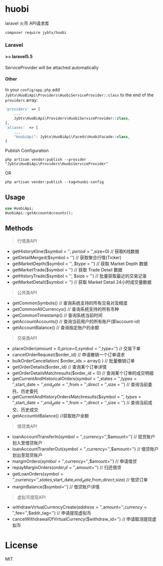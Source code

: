 # huobi 
laravel 火币 API请求库

```terminal
composer require jybtx/huobi
```

### Laravel

#### >= laravel5.5

ServiceProvider will be attached automatically

#### Other

In your `config/app.php` add `Jybtx\HuoBiApi\Providers\HuobiServiceProvider::class` to the end of the `providers` array:

```php
'providers' => [
    ...
    Jybtx\HuoBiApi\Providers\HuobiServiceProvider::class,
],
'aliases'  => [
    ...
    "HuobiApi": Jybtx\HuoBiApi\Faceds\HuobiFacade::class,
]
```
Publish Configuration

```shell
php artisan vendor:publish --provider "Jybtx\HuoBiApi\Providers\HuobiServiceProvider"
```
OR
```shell
php artisan vendor:publish --tag=huobi-config
```
## Usage
```php
use HuobiApi;
HuobiApi::getAccountAccounts();
```
## Methods

> 行情类API   

- getHistoryKline($symbol = '', $period='',$size=0)   // 获取K线数据
- getDetailMerged($symbol = '')   // 获取聚合行情(Ticker)
- getMarketDepth($symbol = '', $type = '')   // 获取 Market Depth 数据
- getMarketTrade($symbol = '')     // 获取 Trade Detail 数据
- getHistoryTrade($symbol = '', $size = '')    // 批量获取最近的交易记录
- getMarketDetail($symbol = '')  // 获取 Market Detail 24小时成交量数据
> 公共类API
- getCommonSymbols() // 查询系统支持的所有交易对及精度
- getCommonAllCurrencys() // 查询系统支持的所有币种
- getCommonTimestamp() // 查询系统当前时间
- getAccountAccounts() // 查询当前用户的所有账户(即account-id)
- getAccountBalance() // 查询指定账户的余额
> 交易类API
- placeOrder($amount=0,$price=0,$symbol='',$type='') // 交易下单
- cancelOrderRequest($order_id) // 申请撤销一个订单请求
- bulkOrderCancellation( $order_ids = array() ) // 批量撤销订单
- getOrderDetails($order_id) // 查询某个订单详情
- getOrderDetailsMatchresults($order_id = 0) // 查询某个订单的成交明细
- getCurrentAndHistoricalOrders($symbol = '',$states = '',$types = '',$start_date = '',$end_date = '',$from = '',$direct='',$size = '') // 查询当前委托、历史委托
- getCurrentAndHistoryOrdersMatchresults($symbol = '', $types = '',$start_date = '',$end_date = '',$from = '',$direct='',$size = '') // 查询当前成交、历史成交
- getAccountIdBalance() //获取账户余额
> 借贷类API
- loanAccountTransferIn($symbol = '',$currency='',$amount='')    // 现货账户划入至借贷账户
- loanAccountTransferOut($symbol = '',$currency='',$amount='')      // 借贷账户划出至现货账户
- marginOrders($symbol = '',$currency='',$amount='')     // 申请借贷
- repayMarginOrders($order_id='',$amount='')   // 归还借贷
- getLoanOrders($symbol='',$currency='',$states,$start_date,$end_date,$from,$direct,$size) // 借贷订单
- marginBalance($symbol='') // 借贷账户详情
> 虚拟币提现API
- withdrawVirtualCurrencyCreate($address='',$amount='',$currency='',$fee='',$addr_tag='') // 申请提现虚拟币
- cancelWithdrawalOfVirtualCurrency($withdraw_id='')     // 申请取消提现虚拟币

# License
MIT
